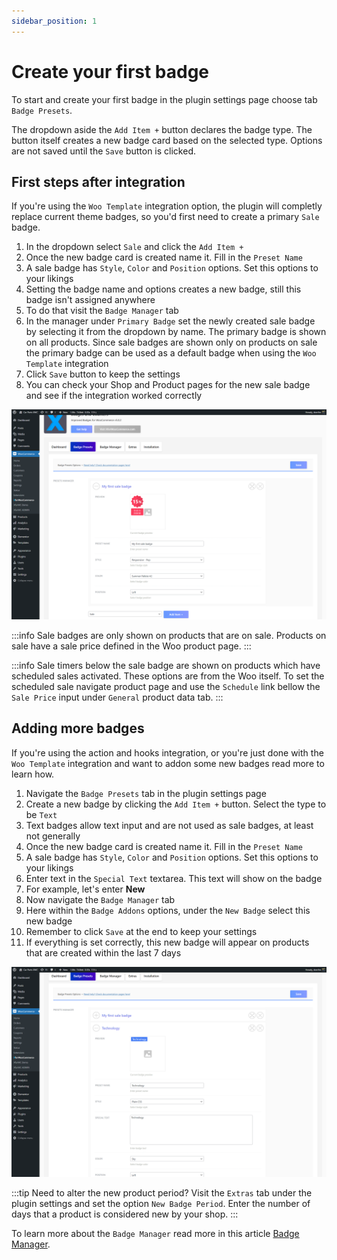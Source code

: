 ```yaml
---
sidebar_position: 1
---
```


# Create your first badge

To start and create your first badge in the plugin settings page choose tab `Badge Presets`.

The dropdown aside the `Add Item +` button declares the badge type. The button itself creates a new badge card based on the selected type. Options are not saved until the `Save` button is clicked.

## First steps after integration

If you're using the `Woo Template` integration option, the plugin will completly replace current theme badges, so you'd first need to create a primary `Sale` badge.

1. In the dropdown select `Sale` and click the `Add Item +`
2. Once the new badge card is created name it. Fill in the `Preset Name`
3. A sale badge has `Style`, `Color` and `Position` options. Set this options to your likings
4. Setting the badge name and options creates a new badge, still this badge isn't assigned anywhere
5. To do that visit the `Badge Manager` tab
6. In the manager under `Primary Badge` set the newly created sale badge by selecting it from the dropdown by name. The primary badge is shown on all products. Since sale badges are shown only on products on sale the primary badge can be used as a default badge when using the `Woo Template` integration
7. Click `Save` button to keep the settings
8. You can check your Shop and Product pages for the new sale badge and see if the integration worked correctly

![Product Badges create your first sale badge](../img/product-badges--woo-woocommerce-create-your-first-badge.png)

:::info
Sale badges are only shown on products that are on sale. Products on sale have a sale price defined in the Woo product page.
:::

:::info
Sale timers below the sale badge are shown on products which have scheduled sales activated. These options are from the Woo itself. To set the scheduled sale navigate product page and use the `Schedule` link bellow the `Sale Price` input under `General` product data tab.
:::

## Adding more badges

If you're using the action and hooks integration, or you're just done with the `Woo Template` integration and want to addon some new badges read more to learn how.

1. Navigate the `Badge Presets` tab in the plugin settings page
2. Create a new badge by clicking the `Add Item +` button. Select the type to be `Text`
3. Text badges allow text input and are not used as sale badges, at least not generally
4. Once the new badge card is created name it. Fill in the `Preset Name`
5. A sale badge has `Style`, `Color` and `Position` options. Set this options to your likings
6. Enter text in the `Special Text` textarea. This text will show on the badge
7. For example, let's enter **New**
8. Now navigate the `Badge Manager` tab
9. Here within the `Badge Addons` options, under the `New Badge` select this new badge
10. Remember to click `Save` at the end to keep your settings
11. If everything is set correctly, this new badge will appear on products that are created within the last 7 days

![Product Badges create text label badge](./img/product-badges--create-text-label-badge.png)

:::tip
Need to alter the new product period? Visit the `Extras` tab under the plugin settings and set the option `New Badge Period`. Enter the number of days that a product is considered new by your shop.
:::

To learn more about the `Badge Manager` read more in this article [Badge Manager](./badge-manager).